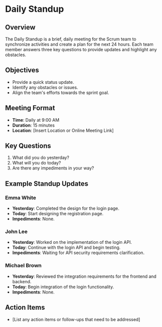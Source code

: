 # Daily Standup

## Overview
The Daily Standup is a brief, daily meeting for the Scrum team to synchronize activities and create a plan for the next 24 hours. Each team member answers three key questions to provide updates and highlight any obstacles.

## Objectives
- Provide a quick status update.
- Identify any obstacles or issues.
- Align the team's efforts towards the sprint goal.

## Meeting Format
- **Time**: Daily at 9:00 AM
- **Duration**: 15 minutes
- **Location**: [Insert Location or Online Meeting Link]

## Key Questions
1. What did you do yesterday?
2. What will you do today?
3. Are there any impediments in your way?

## Example Standup Updates

### Emma White
- **Yesterday**: Completed the design for the login page.
- **Today**: Start designing the registration page.
- **Impediments**: None.

### John Lee
- **Yesterday**: Worked on the implementation of the login API.
- **Today**: Continue with the login API and begin testing.
- **Impediments**: Waiting for API security requirements clarification.

### Michael Brown
- **Yesterday**: Reviewed the integration requirements for the frontend and backend.
- **Today**: Begin integration of the login functionality.
- **Impediments**: None.

## Action Items
- [List any action items or follow-ups that need to be addressed]
